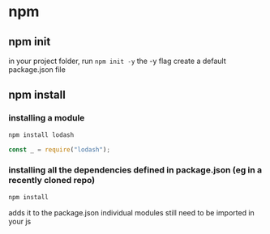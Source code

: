 # npm


## npm init
in your project folder, run `npm init -y`
the -y flag create a default package.json file



## npm install

### installing a module
``` bash
npm install lodash
```
``` javascript
const _ = require("lodash");
```
### installing all the dependencies defined in package.json (eg in a recently cloned repo)
``` bash
npm install
```


adds it to the package.json
individual modules still need to be imported in your js